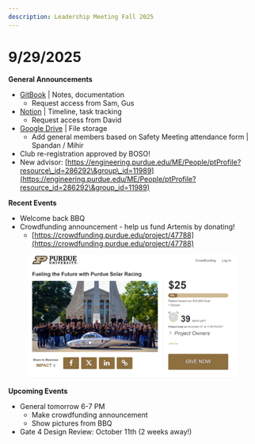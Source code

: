 ```yaml
---
description: Leadership Meeting Fall 2025
---
```


# 9/29/2025

**General Announcements**

* [GitBook](https://app.gitbook.com/o/VgqQpOyMtIqpSG170vlO/s/UuRMvpyeM6qdlkjmzeYV/) | Notes, documentation
  * Request access from Sam, Gus
* [Notion](https://www.notion.so/1e769fc04635804cbf0dc10664dbc7b6?v=1e769fc04635808ab9b1000c6272e030) | Timeline, task tracking
  * Request access from David
* [Google Drive](https://drive.google.com/drive/folders/0AKxDeNG8SvqIUk9PVA) | File storage
  * Add general members based on Safety Meeting attendance form | Spandan / Mihir
* Club re-registration approved by BOSO!
* New advisor: [https://engineering.purdue.edu/ME/People/ptProfile?resource\_id=286292\&group\_id=11989](https://engineering.purdue.edu/ME/People/ptProfile?resource_id=286292\&group_id=11989)



**Recent Events**

* Welcome back BBQ
* Crowdfunding announcement - help us fund Artemis by donating!
  * [https://crowdfunding.purdue.edu/project/47788](https://crowdfunding.purdue.edu/project/47788)

<figure><img src="../.gitbook/assets/image.png" alt=""><figcaption></figcaption></figure>

**Upcoming Events**

* General tomorrow 6-7 PM
  * Make crowdfunding announcement
  * Show pictures from BBQ
* Gate 4 Design Review: October 11th (2 weeks away!)



